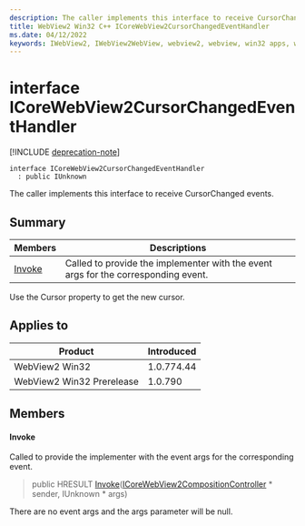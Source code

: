 ```yaml
---
description: The caller implements this interface to receive CursorChanged events.
title: WebView2 Win32 C++ ICoreWebView2CursorChangedEventHandler
ms.date: 04/12/2022
keywords: IWebView2, IWebView2WebView, webview2, webview, win32 apps, win32, edge, ICoreWebView2, ICoreWebView2Controller, browser control, edge html, ICoreWebView2CursorChangedEventHandler
---
```


# interface ICoreWebView2CursorChangedEventHandler

[!INCLUDE [deprecation-note](../includes/deprecation-note.md)]

```
interface ICoreWebView2CursorChangedEventHandler
  : public IUnknown
```

The caller implements this interface to receive CursorChanged events.

## Summary

 Members                        | Descriptions
--------------------------------|---------------------------------------------
[Invoke](#invoke) | Called to provide the implementer with the event args for the corresponding event.

Use the Cursor property to get the new cursor.

## Applies to

Product                         | Introduced
--------------------------------|---------------------------------------------
WebView2 Win32            |    1.0.774.44
WebView2 Win32 Prerelease |    1.0.790

## Members

#### Invoke

Called to provide the implementer with the event args for the corresponding event.

> public HRESULT [Invoke](#invoke)([ICoreWebView2CompositionController](icorewebview2compositioncontroller.md) * sender, IUnknown * args)

There are no event args and the args parameter will be null.

